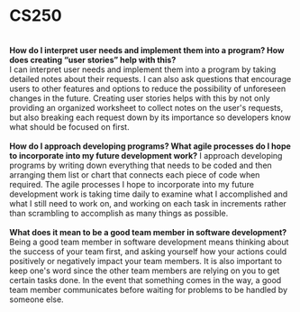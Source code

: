 # CS250

<br><b>How do I interpret user needs and implement them into a program? How does creating “user stories” help with this?</b>
<br>I can interpret user needs and implement them into a program by taking detailed notes about their requests. I can also ask questions that encourage users to other features and options to reduce the possibility of unforeseen changes in the future. Creating user stories helps with this by not only providing an organized worksheet to collect notes on the user's requests, but also breaking each request down by its importance so developers know what should be focused on first.
<br>
<br><b>How do I approach developing programs? What agile processes do I hope to incorporate into my future development work?</b>
I approach developing programs by writing down everything that needs to be coded and then arranging them list or chart that connects each piece of code when required. The agile processes I hope to incorporate into my future development work is taking time daily to examine what I accomplished and what I still need to work on, and working on each task in increments rather than scrambling to accomplish as many things as possible.
<br>
<br><b>What does it mean to be a good team member in software development?</b>
Being a good team member in software development means thinking about the success of your team first, and asking yourself how your actions could positively or negatively impact your team members. It is also important to keep one's word since the other team members are relying on you to get certain tasks done. In the event that something comes in the way, a good team member communicates before waiting for problems to be handled by someone else.
